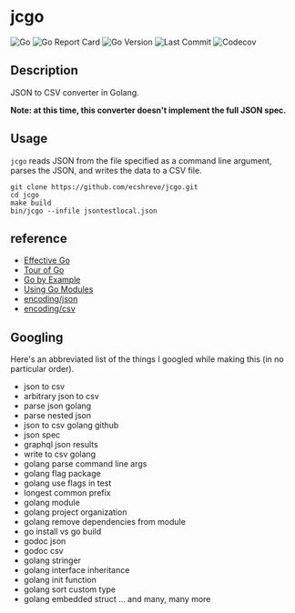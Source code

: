 # jcgo

![Go](https://github.com/ecshreve/jcgo/workflows/Go/badge.svg?branch=master)
![Go Report Card](https://goreportcard.com/badge/github.com/ecshreve/jcgo)
![Go Version](https://img.shields.io/github/go-mod/go-version/ecshreve/jcgo)
![Last Commit](https://img.shields.io/github/last-commit/ecshreve/jcgo)
![Codecov](https://img.shields.io/codecov/c/github/ecshreve/jcgo)

## Description

JSON to CSV converter in Golang.

**Note: at this time, this converter doesn't implement the full JSON spec.**

## Usage

`jcgo` reads JSON from the file specified as a command line argument, parses the JSON, and writes the data to a CSV file.

```{bash}
git clone https://github.com/ecshreve/jcgo.git
cd jcgo
make build
bin/jcgo --infile jsontestlocal.json
```

## reference

- [Effective Go](https://golang.org/doc/effective_go.html)
- [Tour of Go](https://tour.golang.org/list)
- [Go by Example](https://gobyexample.com/)
- [Using Go Modules](https://blog.golang.org/using-go-modules)
- [encoding/json](https://golang.org/pkg/encoding/json/)
- [encoding/csv](https://golang.org/pkg/encoding/csv/)

## Googling

Here's an abbreviated list of the things I googled while making this (in no particular order).

- json to csv
- arbitrary json to csv
- parse json golang
- parse nested json
- json to csv golang github
- json spec
- graphql json results
- write to csv golang
- golang parse command line args
- golang flag package
- golang use flags in test
- longest common prefix
- golang module
- golang project organization
- golang remove dependencies from module
- go install vs go build
- godoc json
- godoc csv
- golang stringer
- golang interface inheritance
- golang init function
- golang sort custom type
- golang embedded struct
  ...
  and many, many more
